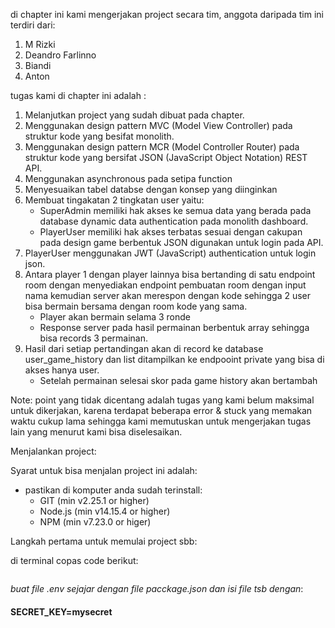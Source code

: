 di chapter ini kami mengerjakan project secara tim, anggota daripada tim ini terdiri dari:

1. M Rizki 
2. Deandro Farlinno
3. Biandi
4. Anton

tugas kami di chapter ini adalah :

1. Melanjutkan project yang sudah dibuat pada chapter.
2. Menggunakan design pattern MVC (Model View Controller) pada struktur kode yang besifat monolith.
3. Menggunakan design pattern MCR (Model Controller Router) pada struktur kode yang bersifat JSON (JavaScript Object Notation) REST API.
4. Menggunakan asynchronous pada setipa function
5. Menyesuaikan tabel databse dengan konsep yang diinginkan
6. Membuat tingakatan 2 tingkatan user yaitu:
    - SuperAdmin memiliki hak akses ke semua data yang berada pada database dynamic data authentication pada monolith dashboard.
    - PlayerUser memiliki hak akses terbatas sesuai dengan cakupan pada design game berbentuk JSON digunakan untuk login pada API.
7. PlayerUser menggunakan JWT (JavaScript) authentication untuk login json.
8. Antara player 1 dengan player lainnya bisa bertanding di satu endpoint room dengan menyediakan endpoint pembuatan room dengan input nama kemudian server akan merespon dengan kode sehingga 2 user bisa bermain bersama dengan room kode yang sama.
    - Player akan bermain selama 3 ronde
    - Response server pada hasil permainan berbentuk array sehingga bisa records 3 permainan.
9. Hasil dari setiap pertandingan akan di record ke database user_game_history dan list ditampilkan ke endpooint private yang bisa di akses hanya user.
    - Setelah permainan selesai skor pada game history akan bertambah

Note: point yang tidak dicentang adalah tugas yang kami belum maksimal untuk dikerjakan, karena terdapat beberapa error & stuck yang memakan waktu cukup lama sehingga kami memutuskan untuk mengerjakan tugas lain yang menurut kami bisa diselesaikan.  

Menjalankan project:

Syarat untuk bisa menjalan project ini adalah:

- pastikan di komputer anda sudah terinstall:
    - GIT (min v2.25.1 or higher)
    - Node.js (min v14.15.4 or higher)
    - NPM (min v7.23.0 or higer)

Langkah pertama untuk memulai project sbb:

di terminal copas code berikut:

```bash


```

*buat file .env sejajar dengan file pacckage.json dan isi file tsb dengan*: 
#### SECRET_KEY=mysecret
